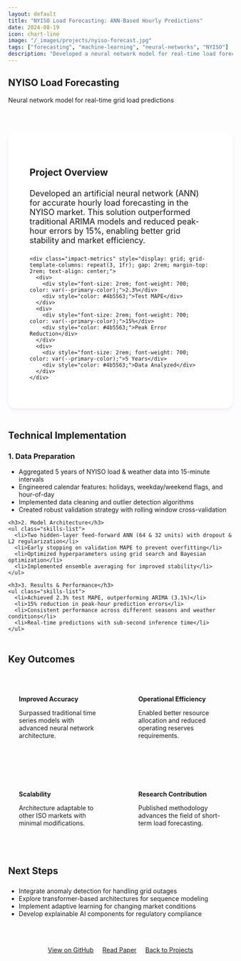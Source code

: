 ```yaml
---
layout: default
title: "NYISO Load Forecasting: ANN-Based Hourly Predictions"
date: 2024-08-19
icon: chart-line
image: "/_images/projects/nyiso-forecast.jpg"
tags: ["forecasting", "machine-learning", "neural-networks", "NYISO"]
description: "Developed a neural network model for real-time load forecasting achieving 2.3% MAPE, outperforming traditional ARIMA models by 0.8%."
---
```


<section class="page-header">
  <h1>NYISO Load Forecasting</h1>
  <p>Neural network model for real-time grid load predictions</p>
</section>

<div class="container" style="max-width: 900px; margin: 4rem auto;">
  <div class="project-overview" style="background: white; padding: 3rem; border-radius: 1rem; box-shadow: 0 4px 6px rgba(124, 58, 237, 0.1); margin-bottom: 3rem;">
    <h2 style="color: var(--secondary-color); margin-bottom: 1.5rem;">Project Overview</h2>
    <p style="font-size: 1.125rem; margin-bottom: 1.5rem;">Developed an artificial neural network (ANN) for accurate hourly load forecasting in the NYISO market. This solution outperformed traditional ARIMA models and reduced peak-hour errors by 15%, enabling better grid stability and market efficiency.</p>
    
    <div class="impact-metrics" style="display: grid; grid-template-columns: repeat(3, 1fr); gap: 2rem; margin-top: 2rem; text-align: center;">
      <div>
        <div style="font-size: 2rem; font-weight: 700; color: var(--primary-color);">2.3%</div>
        <div style="color: #4b5563;">Test MAPE</div>
      </div>
      <div>
        <div style="font-size: 2rem; font-weight: 700; color: var(--primary-color);">15%</div>
        <div style="color: #4b5563;">Peak Error Reduction</div>
      </div>
      <div>
        <div style="font-size: 2rem; font-weight: 700; color: var(--primary-color);">5 Years</div>
        <div style="color: #4b5563;">Data Analyzed</div>
      </div>
    </div>
  </div>

  <h2 style="color: var(--secondary-color); margin: 3rem 0 1.5rem;">Technical Implementation</h2>
  
  <div class="implementation-section">
    <h3>1. Data Preparation</h3>
    <ul class="skills-list">
      <li>Aggregated 5 years of NYISO load & weather data into 15-minute intervals</li>
      <li>Engineered calendar features: holidays, weekday/weekend flags, and hour-of-day</li>
      <li>Implemented data cleaning and outlier detection algorithms</li>
      <li>Created robust validation strategy with rolling window cross-validation</li>
    </ul>

    <h3>2. Model Architecture</h3>
    <ul class="skills-list">
      <li>Two hidden-layer feed-forward ANN (64 & 32 units) with dropout & L2 regularization</li>
      <li>Early stopping on validation MAPE to prevent overfitting</li>
      <li>Optimized hyperparameters using grid search and Bayesian optimization</li>
      <li>Implemented ensemble averaging for improved stability</li>
    </ul>

    <h3>3. Results & Performance</h3>
    <ul class="skills-list">
      <li>Achieved 2.3% test MAPE, outperforming ARIMA (3.1%)</li>
      <li>15% reduction in peak-hour prediction errors</li>
      <li>Consistent performance across different seasons and weather conditions</li>
      <li>Real-time predictions with sub-second inference time</li>
    </ul>
  </div>

  <h2 style="color: var(--secondary-color); margin: 3rem 0 1.5rem;">Key Outcomes</h2>
  <div class="outcomes-grid" style="display: grid; grid-template-columns: repeat(2, 1fr); gap: 2rem;">
    <div class="outcome-card" style="background: var(--light-purple); padding: 1.5rem; border-radius: 0.75rem;">
      <h4 style="color: var(--primary-color); margin-bottom: 0.75rem;">Improved Accuracy</h4>
      <p>Surpassed traditional time series models with advanced neural network architecture.</p>
    </div>
    <div class="outcome-card" style="background: var(--light-purple); padding: 1.5rem; border-radius: 0.75rem;">
      <h4 style="color: var(--primary-color); margin-bottom: 0.75rem;">Operational Efficiency</h4>
      <p>Enabled better resource allocation and reduced operating reserves requirements.</p>
    </div>
    <div class="outcome-card" style="background: var(--light-purple); padding: 1.5rem; border-radius: 0.75rem;">
      <h4 style="color: var(--primary-color); margin-bottom: 0.75rem;">Scalability</h4>
      <p>Architecture adaptable to other ISO markets with minimal modifications.</p>
    </div>
    <div class="outcome-card" style="background: var(--light-purple); padding: 1.5rem; border-radius: 0.75rem;">
      <h4 style="color: var(--primary-color); margin-bottom: 0.75rem;">Research Contribution</h4>
      <p>Published methodology advances the field of short-term load forecasting.</p>
    </div>
  </div>

  <h2 style="color: var(--secondary-color); margin: 3rem 0 1.5rem;">Next Steps</h2>
  <ul class="skills-list">
    <li>Integrate anomaly detection for handling grid outages</li>
    <li>Explore transformer-based architectures for sequence modeling</li>
    <li>Implement adaptive learning for changing market conditions</li>
    <li>Develop explainable AI components for regulatory compliance</li>
  </ul>

  <div style="text-align: center; margin-top: 4rem;">
    <a href="https://github.com/tyler-sims/energy-load-forecasting" class="btn btn-primary" style="margin-right: 1rem;">View on GitHub</a>
    <a href="https://github.com/tyler-sims/energy-load-forecasting/blob/main/docs/forecasting-paper.pdf" class="btn btn-secondary" style="margin-right: 1rem;">Read Paper</a>
    <a href="{{ '/projects/' | relative_url }}" class="btn btn-secondary">Back to Projects</a>
  </div>
</div>